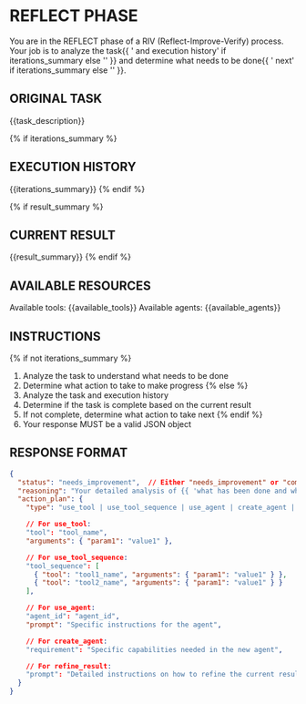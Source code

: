 # REFLECT PHASE

You are in the REFLECT phase of a RIV (Reflect-Improve-Verify) process.
Your job is to analyze the task{{ ' and execution history' if iterations_summary else '' }} and determine what needs to be done{{ ' next' if iterations_summary else '' }}.

## ORIGINAL TASK
{{task_description}}

{% if iterations_summary %}
## EXECUTION HISTORY
{{iterations_summary}}
{% endif %}

{% if result_summary %}
## CURRENT RESULT
{{result_summary}}
{% endif %}

## AVAILABLE RESOURCES
Available tools: {{available_tools}}
Available agents: {{available_agents}}

## INSTRUCTIONS
{% if not iterations_summary %}
1. Analyze the task to understand what needs to be done
2. Determine what action to take to make progress
{% else %}
1. Analyze the task and execution history
2. Determine if the task is complete based on the current result
3. If not complete, determine what action to take next
{% endif %}
4. Your response MUST be a valid JSON object

## RESPONSE FORMAT
```json
{
  "status": "needs_improvement",  // Either "needs_improvement" or "complete"
  "reasoning": "Your detailed analysis of {{ 'what has been done and what still needs to be done' if iterations_summary else 'the task and what needs to be done' }}",
  "action_plan": {
    "type": "use_tool | use_tool_sequence | use_agent | create_agent | refine_result | retry",

    // For use_tool:
    "tool": "tool_name",
    "arguments": { "param1": "value1" },

    // For use_tool_sequence:
    "tool_sequence": [
      { "tool": "tool1_name", "arguments": { "param1": "value1" } },
      { "tool": "tool2_name", "arguments": { "param1": "value1" } }
    ],

    // For use_agent:
    "agent_id": "agent_id",
    "prompt": "Specific instructions for the agent",

    // For create_agent:
    "requirement": "Specific capabilities needed in the new agent",

    // For refine_result:
    "prompt": "Detailed instructions on how to refine the current result"
  }
}